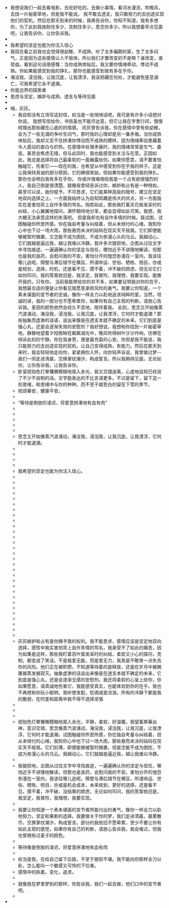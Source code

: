 - 我想说我们一起去看电影，去吃好吃的，去做小事情，看河水漫流，吹晚风，去找一片秘密草地，但是我不能说。 我不敢去透支，我只敢努力的去创造实现他们的契机，然后在那天到来的时候，我再告诉你，你知不知道，我有多想你，为了此刻我按耐住多少，克制住多少，思念你多少。所以我想着早点见面吧，让我告诉你，让你告诉我。
-
- 我希望的坚定也能为你注入信心
- 我现在看之前我也会觉得很幼稚、不成熟、吵了太多偏颇的架，生了太多闷气，正是因为这些感情让人不愉快，所以我们才要改变的不是嘛？谁改变，谁受益。看到这句话很感慨：当你成熟体贴后，我又要你情绪牵动，悸动不成熟。你如果能感受到我的挣扎，那你也能感受到我有多在乎你。
- 淹没我，浸泡我，让我沉底，让我漂浮，我该把藏在何处，才能避免窒息溺亡，可我希望它永不退潮。
- 你是边界的探索者
- 思虑与坚定、嫉妒与成熟、透支与等待见面
-
- 嗨，灰灰。
	- 我自知没有立场写这封信，权当是一些悄悄话吧，我可是有许多小话想对你说。
	  我想写信给你，书信虽也不能尽达意，但它让我在字里行间，慢慢梳理出那些藏在心底的的情感。
	  灰灰曾告诉我，你在感情中曾有些幼稚，会为了一些无谓的争吵生闷气，那时我的心情却是另一番矛盾。当你成熟体贴后，我却又忍不住拼凑你悸动而不成熟的模样，因为情绪牵动里藏着令人感动的直白与炽热。在感情中处理矛盾时，我的情绪常常是生气、委屈，甚至会焦虑无措，但与此同时，我也能感受到关注与在意。正因如此，我总是选择将自己最柔软的一面展露给你。如果你愿意，请不要害怕触碰它，伤害它——现在的我，也希望从中感受到你在乎我的样子。这是让我保持真诚的部分原因，它的确很笨拙，但如果你能感受到我的挣扎，那你也会明白我有多在乎你。
	  你或许很难相信我是一个占有欲很强烈的人，我自己倒是很清楚。就像我曾经告诉过你，嫉妒和占有是一种特权，甚至可以说，由你赋予。不可恳求，它们是某种高级的暗号，建立在坚定地双向选择之上。一方面我始终认为自知知趣是伟大的优点，另一方面我实在是害怕背上自作多情的骂名。倘若如此，那些我盯着天花板发呆时的纠结，小心翼翼地探问，满怀期待地分享，都会显得如此可笑。我想，我大概无法承受这样的失落吧。
	  但是我却也有自作多情的时候。我试图，试图触碰你所思所感，你在独自考量与纠结着，但从未倾付的心绪，我知你心中也下过一场大雨，那些悬而未决的砝码在现实天平摇晃。它们即便能够被暂时搁置，又怎能不成为困扰，不成为弥漫心头的乌云。我越动心，它们就越是逼近我，越让我难以冷静。我许多次狼狈地，企图从过往文字中寻找痕迹，一遍遍确认你的坚定与信任，哪怕近乎不讲理地解读，但那也是我的良药，会慰问我的不安。害怕分开的惶恐弥漫在一室内，我该往哪儿逃呢。障壁与滞后错节在横亘，所谓命运、世俗、牺牲、侧目，亦或是规划，选择，时机，还是看不见，摸不着，冲不破的顾虑，但无论它们如何叩问，我的答案依旧是，我坚定，我冒险，我理想，我要实现。能推开我的，只有你。
	  当前我能带给你的并不多，如果要证明我对你的在乎，我想最合适的便是让你看见我愿意承担风险的勇气。我要让你知道，一个素未谋面的变节者的忠诚，像你一样全力以赴地追求纯粹的爱。当然，坦诚的讲，我的一部分也不愿牵累你，如果你有自己主观的判断，请放心告诉我。麦田的颜色依然会经久不息地，陪伴着我。
	  此刻，思念又开始像蒸汽波涌动，淹没我，浸泡我，让我沉底，让我漂浮，它何时才能退潮？那些抽象而虚渺的话语，说出来像是在透支本就不确定的未来。它们到底是强心丸，还是会逐渐失效的安慰剂？我好想说，我想和你找到一片秘密草地，静静地望着夕阳倒映在粼粼湖光中，晚风吹得树叶沙沙作响，仿佛在倾诉此刻的宁静。你在我身旁，便是最充盈的心安。你但是我不能说，我只能努力的去创造实现的契机，让自己变得成熟，有能力。然后在那天到来时，我会轻轻地走向你，紧紧拥你入怀。向你轻声诉说，我曾做过梦--我们一同走进清晨，交换掌纹潮汐，构成誓言。所以我期待见面，无论如何，让你告诉我，让我告诉你。
	- 卧室琥珀色灯晕慵懒模糊地晃入余光，我又交错迷离，心虚地自知已经说了不少不自制的话。文字能表达的不比言语更多。不过是留下，留下这一刻思绪，和思绪中与你的种种。而不至于就苍白的留在下雪的季节，
	- 祝颂春安，健康平安。
	-
	- “等待是倒放的凌迟，将爱意拼凑地有血有肉”
	-
	-
	-
	-
	-
	- 思念又开始像蒸汽波涌动，淹没我，浸泡我，让我沉底，让我漂浮，它何时才能退潮。
	-
	-
	-
	-
	- 我希望的坚定也能为你注入信心。
	-
	-
	-
	-
	-
	-
	-
	-
	-
	-
	-
	-
	-
	-
	-
	-
	-
	-
	-
	-
	-
	-
	-
	-
	-
	-
	-
	-
	-
	-
	- 灰灰嫉妒和占有是你赐予我的权利。我不能恳求，感情应该是坚定地双向选择，感性中我实害怕背上自作多情的骂名，我承受不了如此的痛苦，因为如果是这样，那些我盯着百叶窗发呆时的纠结，柔软又小心的探问，克制，都变成了笑话。不是我爱无能，而是爱无力，我真是不敢冒一点失去你的风险。他们正在被积攒，不知道等待着的是释放，还是在岁月中被搁置被蒸发被寂灭。抽象虚渺的话说出来像是在透支本就不确定的未来，它到底是强心丸，还是会逐渐无感的安慰剂。我还将柔软的心呈上给你，你如果愿意，请真诚地伤害它，我能感受真实，也能体验到你的在乎。我也不再想和你玩小聪明，我听使发配，贬谪或是流浪。所有的冷静下都是我的脆弱，在时差和距离中我不得不选择坚强
	-
	-
	-
	- 琥珀色灯晕慵懒模糊地晃入余光，平静，柔软，好温暖。我望着屏幕出神，意识交错，思念像蒸汽波涌动，淹没我，浸泡我，让我沉底，让我漂浮，它何时才能退潮。试图触碰你所思所感，你在独自考量与纠结着，但从未倾付的心绪，我知你心中也下过一场大雨，那些悬而未决的砝码在现实天平摇晃。它们刻薄，即便能够被暂时搁置，但是怎能不成为困扰，不成为弥漫心头的乌云。我越动心，它们就越是逼近我，越让我难以冷静。
	-
	- 我狼狈地，企图从过往文字中寻找痕迹，一遍遍确认你的坚定与信任，哪怕近乎不讲理地解读，但那也是良药，会慰问我的不安。害怕分开的惶恐弥漫在一室内，我该往哪儿逃呢。障壁与滞后错节在横亘，所谓命运、世俗、牺牲、侧目，亦或是机会成本，未来规划，更好的选择，还是看不见，摸不着，冲不破，没结果的顾虑，无论如何叩问，我的答案依旧是，我坚定，我冒险，我理想，我要实现。
	-
	- 我要让你知道一个素未谋面的变节者所能付出的勇气，像你一样全力以赴地努力，坚定和果断的选择。我要做关于你的梦，我们走进清晨，晨雾散尽，交换掌纹潮汐，构成誓言。部分的我依旧不愿牵累，至少不要让你有如此主观的感觉，如果你有自己的判断，请放心告诉我，我会难过，但我也曾拥有过麦子的颜色。
	-
	- 等待像是倒放的凌迟，将爱意拼凑地有血有肉
	-
	- 权当是我，在给自己留下后路，不至于狼狈不堪。我不能向你那样全力以赴，怎么能叫一个敏感又可怜的下位者。
	- 感情中的执着，变化，追求。
	-
	- 就像我在梦里梦到的那样，你告诉我，我们一起去做，他们口中的变节者吧。
	-
-